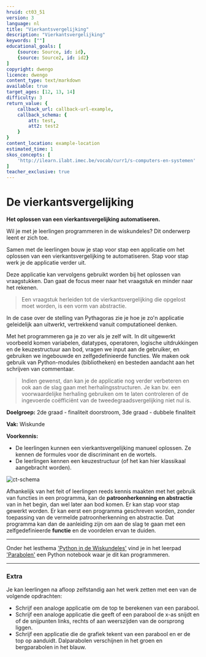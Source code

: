 ```yaml
---
hruid: ct03_51
version: 3
language: nl
title: "Vierkantsvergelijking"
description: "Vierkantsvergelijking"
keywords: [""]
educational_goals: [
    {source: Source, id: id}, 
    {source: Source2, id: id2}
]
copyright: dwengo
licence: dwengo
content_type: text/markdown
available: true
target_ages: [12, 13, 14]
difficulty: 3
return_value: {
    callback_url: callback-url-example,
    callback_schema: {
        att: test,
        att2: test2
    }
}
content_location: example-location
estimated_time: 1
skos_concepts: [
    'http://ilearn.ilabt.imec.be/vocab/curr1/s-computers-en-systemen'
]
teacher_exclusive: true
---
```

# De vierkantsvergelijking

**Het oplossen van een vierkantsvergelijking automatiseren.**

Wil je met je leerlingen programmeren in de wiskundeles? Dit onderwerp leent er zich toe.

Samen met de leerlingen bouw je stap voor stap een applicatie om het oplossen van een vierkantsvergelijking te automatiseren. Stap voor stap werk je de applicatie verder uit. 

Deze applicatie kan vervolgens gebruikt worden bij het oplossen van vraagstukken. Dan gaat de focus meer naar het vraagstuk en minder naar het rekenen.

> Een vraagstuk herleiden tot de vierkantsvergelijking die opgelost moet worden, is een vorm van abstractie.

<div class="alert alert-box alert-warning">
In de case over de stelling van Pythagoras zie je hoe je zo'n applicatie geleidelijk aan uitwerkt, vertrekkend vanuit computationeel denken.
</div>

Met het programmeren ga je zo ver als je zelf wilt. In dit uitgewerkt voorbeeld komen variabelen, datatypes, operatoren, logische uitdrukkingen en de keuzestructuur aan bod, vragen we input aan de gebruiker, en gebruiken we ingebouwde en zelfgedefinieerde functies. We maken ook gebruik van Python-modules (bibliotheken) en besteden aandacht aan het schrijven van commentaar. <br>
> Indien gewenst, dan kan je de applicatie nog verder verbeteren en ook aan de slag gaan met herhalingsstructuren. Je kan bv. een voorwaardelijke herhaling gebruiken om te laten controleren of de ingevoerde coëfficiënt van de tweedegraadsvergelijking niet nul is.

**Doelgroep:** 2de graad - finaliteit doorstroom, 3de graad - dubbele finaliteit

**Vak:** Wiskunde

**Voorkennis:** 
* De leerlingen kunnen een vierkantsvergelijking manueel oplossen. Ze kennen de formules voor de discriminant en de wortels.
* De leerlingen kennen een keuzestructuur (of het kan hier klassikaal aangebracht worden).

![ct-schema](@learning-object/m_ct03_51/nl/3)

Afhankelijk van het feit of leerlingen reeds kennis maakten met het gebruik van functies in een programma, kan de **patroonherkenning en abstractie** van in het begin, dan wel later aan bod komen. Er kan stap voor stap gewerkt worden. Er kan eerst een programma geschreven worden, zonder toepassing van de vermelde patroonherkenning en abstractie. Dat programma kan dan de aanleiding zijn om aan de slag te gaan met een zelfgedefinieerde **functie** en de voordelen ervan te duiden.

---

Onder het lesthema ['Python in de Wiskundeles'](https://www.dwengo.org/math_with_python/) vind je in het leerpad ['Parabolen'](https://www.dwengo.org/learning-path.html?hruid=maths_parabolen&language=nl&te=true&source_page=%2Fmath_with_python%2F&source_title=%20Python%20in%20de%20Wiskundeles#pn_voorkennis_parabolen;nl;3) een Python notebook waar je dit kan programmeren.

---

### Extra

Je kan leerlingen na afloop zelfstandig aan het werk zetten met een van de volgende opdrachten:
* Schrijf een analoge applicatie om de top te berekenen van een parabool.
* Schrijf een analoge applicatie die geeft of een parabool de x-as snijdt en of de snijpunten links, rechts of aan weerszijden van de oorsprong liggen.
* Schrijf een applicatie die de grafiek tekent van een parabool en er de top op aanduidt. Dalparabolen verschijnen in het groen en bergparabolen in het blauw. 
